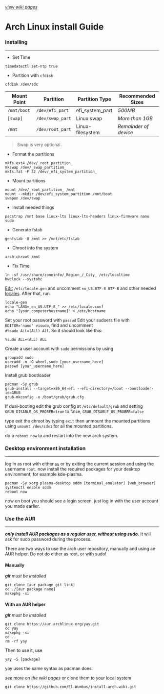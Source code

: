 *[view wiki pages](https://github.com/El-Wumbus/install-arch/wiki)*  
# Arch Linux install Guide
### Installing
---
- Set Time  
```
timedatectl set-ntp true
```
- Partition with `cfdisk`  
```
cfdisk /dev/sdx
```
|Mount Point|Partition		 |Partition Type  |Recommended Sizes |
|-----------|----------------|----------------|------------------|
|`/mnt/boot`|`/dev/efi_part` |efi_system_part |*500MB*|
|`[swap]`	|`/dev/swap_part`|Linux swap|*More than 1GB*|
|`/mnt`		|`/dev/root_part`|Linux-filesystem|*Remainder of device*|

>Swap is very optional.  
- Format the partitions
```
mkfs.ext4 /dev/_root_partition_
mkswap /dev/_swap_partition_
mkfs.fat -F 32 /dev/_efi_system_partition_
```
- Mount partitions
```
mount /dev/_root_partition_ /mnt
mount --mkdir /dev/efi_system_partition /mnt/boot
swapon /dev/swap
```
- Install needed things 
```
pacstrap /mnt base linux-lts linux-lts-headers linux-firmware nano sudo
```
- Generate fstab
```
genfstab -U /mnt >> /mnt/etc/fstab
```
- Chroot into the system
```
arch-chroot /mnt
```
- Fix Time
```
ln -sf /usr/share/zoneinfo/_Region_/_City_ /etc/localtime
hwclock --systohc
```
[Edit](https://wiki.archlinux.org/title/Textedit "Textedit")  `/etc/locale.gen` and uncomment `en_US.UTF-8 UTF-8` and other needed [locales](https://wiki.archlinux.org/title/Locale "Locale"). After that, run
```
locale-gen
echo "LANG=_en_US.UTF-8_" >> /etc/locale.conf
echo "[your_computerhostname]" > /etc/hostname
```
Set your root password with `passwd`
Edit your sudoers file with `EDITOR='nano' visudo`, find and uncomment<br>`#%sudo ALL=(ALl) All`. So it should look like this:  
```
%sudo ALL=(ALL) ALL
```
Create a user account with `sudo` permissions by using
```
groupadd sudo
useradd -m -G wheel,sudo [your_username_here]
passwd [your_username_here]
```
Install grub bootloader
```
pacman -Sy grub
grub-install --target=x86_64-efi --efi-directory=/boot --bootloader-id=GRUB
grub-mkconfig -o /boot/grub/grub.cfg
```
If dual-booting edit the grub config at `/etc/default/grub` and setting `GRUB_DISABLE_OS_PROBER=true` to false, `GRUB_DISABLE_OS_PROBER=false`

type exit the chroot by typing `exit` then unmount the mounted partitions using `umount /dev/sdx1` for all the mounted partitions. 

do a `reboot now` to and restart into the new arch system.
### Desktop environment installation
---
log in as root with either [`su`](https://wiki.archlinux.org/title/su) or by exiting the current session and using the username `root`.
now install the required packages for your desktop environment, for example kde-plasma.
```
pacman -Sy xorg plasma-desktop sddm [terminal_emulator] [web_browser]
systemctl enable sddm
reboot now
```
now on boot you should see a login screen, just log in with the user account you made earlier.
### Use the AUR
---
***only install AUR packages as a regular user, without using sudo.*** It will ask for sudo password during the process.  

There are two ways to use the arch user repository, manually and using an AUR helper. Do not do either as root, or with sudo!
#### Manually
***git** must be installed*
```
git clone [aur package git link]
cd ./[aur package name]
makepkg -si
``` 
#### With an AUR helper
***git** must be installed*
```
git clone https://aur.archlinux.org/yay.git 
cd yay
makepkg -si
cd ..
rm -rf yay
```
Then to use it, use 
```
yay -S [package]
```
yay uses the same syntax as pacman does.  

*[see more on the wiki pages](https://github.com/El-Wumbus/install-arch/wiki)* or clone them to your local system
```
git clone https://github.com/El-Wumbus/install-arch.wiki.git
```
